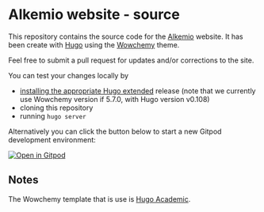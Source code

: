 # Alkemio website - source

This repository contains the source code for the [Alkemio](https://alkemio.foundation) website.
It has been create with [Hugo](https://gohugo.io) using the [Wowchemy](https://wowchemy.com) theme.

Feel free to submit a pull request for updates and/or corrections to the site.

You can test your changes locally by 
* [installing the appropriate Hugo extended](https://gohugo.io/getting-started/installing/) release (note that we currently use Wowchemy version if 5.7.0, with Hugo version v0.108)
* cloning this repository
*  running `hugo server`

Alternatively you can click the button below to start a new Gitpod development environment:

[![Open in Gitpod](https://gitpod.io/button/open-in-gitpod.svg)](https://gitpod.io/#https://github.com/alkem-io/website)

## Notes
The Wowchemy template that is use is [Hugo Academic](https://github.com/wowchemy/starter-hugo-academic).
